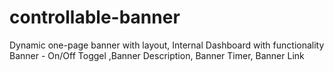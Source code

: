 # controllable-banner
 Dynamic one-page banner with layout, Internal Dashboard with functionality Banner - On/Off Toggel ,Banner Description, Banner Timer, Banner Link
